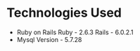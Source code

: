 # Technologies Used

* Ruby on Rails
      Ruby - 2.6.3
      Rails - 6.0.2.1
* Mysql
      Version - 5.7.28
